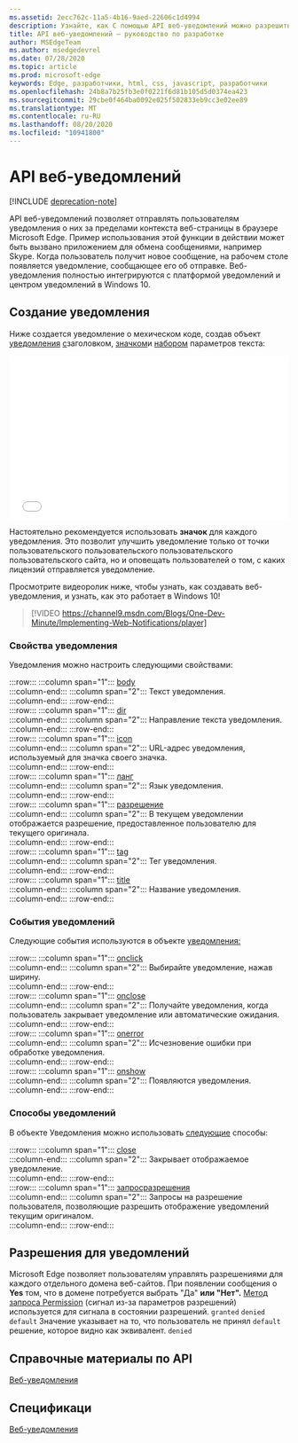 ```yaml
---
ms.assetid: 2ecc762c-11a5-4b16-9aed-22606c1d4994
description: Узнайте, как С помощью API веб-уведомлений можно разрешить отправку уведомлений пользователям за пределами контекста браузера Microsoft Edge.
title: API веб-уведомлений — руководство по разработке
author: MSEdgeTeam
ms.author: msedgedevrel
ms.date: 07/28/2020
ms.topic: article
ms.prod: microsoft-edge
keywords: Edge, разработчики, html, css, javascript, разработчики
ms.openlocfilehash: 24b8a7b25fb3e0f0221f6d81b105d5d0374ea423
ms.sourcegitcommit: 29cbe0f464ba0092e025f502833eb9cc3e02ee89
ms.translationtype: MT
ms.contentlocale: ru-RU
ms.lasthandoff: 08/20/2020
ms.locfileid: "10941800"
---
```

# API веб-уведомлений  

[!INCLUDE [deprecation-note](../../includes/legacy-edge-note.md)]  

API веб-уведомлений позволяет отправлять пользователям уведомления о них за пределами контекста веб-страницы в браузере Microsoft Edge.  Пример использования этой функции в действии может быть вызвано приложением для обмена сообщениями, например Skype.  Когда пользователь получит новое сообщение, на рабочем столе появляется уведомление, сообщающее его об отправке.  Веб-уведомления полностью интегрируются с платформой уведомлений и центром уведомлений в Windows 10.  

## Создание уведомления  

Ниже создается уведомление о мехическом коде, создав объект [уведомления](https://msdn.microsoft.com/library/mt710818) [с](https://msdn.microsoft.com/library/mt710826)заголовком, [значком](https://msdn.microsoft.com/library/mt710814)и [набором](https://msdn.microsoft.com/library/mt710811) параметров текста:  

<iframe height='295' scrolling='no' title='веб-уведомления' src='//codepen.io/MicrosoftEdgeDocumentation/embed/RGbxWW/?height=295&theme-id=23761&default-tab=result&embed-version=2&editable=true' frameborder='no' allowtransparency='true' allowfullscreen='true' style='width: 100%;'>Просматривайте <a href='https://codepen.io/MicrosoftEdgeDocumentation/pen/RGbxWW/'> веб-уведомления </a> к аркету с помощью документов на Microsoft Edge <a href='https://codepen.io/MicrosoftEdgeDocumentation'> </a> (@MicrosoftEdgeDocumentation) на <a href='https://codepen.io'> кодировке </a> кода.</iframe>  

Настоятельно рекомендуется использовать **значок** для каждого уведомления.  Это позволит улучшить уведомление только от точки пользовательского пользовательского пользовательского пользовательского сайта, но и оповещать пользователей о том, с каких лицензий отправляется уведомление.  

Просмотрите видеоролик ниже, чтобы узнать, как создавать веб-уведомления, и узнать, как это работает в Windows 10!  

> [!VIDEO https://channel9.msdn.com/Blogs/One-Dev-Minute/Implementing-Web-Notifications/player]  

### Свойства уведомления  

Уведомления можно настроить следующими свойствами:  

:::row:::
   :::column span="1":::
      [body](https://developer.mozilla.org/docs/Web/API/Notification/body)  
   :::column-end:::
   :::column span="2":::
      Текст уведомления.  
   :::column-end:::
:::row-end:::  
:::row:::
   :::column span="1":::
      [dir](https://developer.mozilla.org/docs/Web/API/Notification/dir)  
   :::column-end:::
   :::column span="2":::
      Направление текста уведомления.  
   :::column-end:::
:::row-end:::  
:::row:::
   :::column span="1":::
      [icon](https://developer.mozilla.org/docs/Web/API/Notification/icon)  
   :::column-end:::
   :::column span="2":::
      URL-адрес уведомления, используемый для значка своего значка.  
   :::column-end:::
:::row-end:::  
:::row:::
   :::column span="1":::
      [ланг](https://developer.mozilla.org/docs/Web/API/Notification/lang)  
   :::column-end:::
   :::column span="2":::
      Язык уведомления.  
   :::column-end:::
:::row-end:::  
:::row:::
   :::column span="1":::
      [разрешение](https://developer.mozilla.org/docs/Web/API/Notification/permission)  
   :::column-end:::
   :::column span="2":::
      В текущем уведомлении отображается разрешение, предоставленное пользователю для текущего оригинала.  
   :::column-end:::
:::row-end:::  
:::row:::
   :::column span="1":::
      [tag](https://developer.mozilla.org/docs/Web/API/Notification/tag)  
   :::column-end:::
   :::column span="2":::
      Тег уведомления.  
   :::column-end:::
:::row-end:::  
:::row:::
   :::column span="1":::
      [title](https://developer.mozilla.org/docs/Web/API/Notification/title)  
   :::column-end:::
   :::column span="2":::
      Название уведомления.  
   :::column-end:::
:::row-end:::  

### События уведомлений  

Следующие события используются в объекте [уведомления:](https://developer.mozilla.org/docs/Web/API/Notification)  

:::row:::
   :::column span="1":::
      [onclick](https://developer.mozilla.org/docs/Web/API/Element/click_event)  
   :::column-end:::
   :::column span="2":::
      Выбирайте уведомление, нажав ширину.  
   :::column-end:::
:::row-end:::  
:::row:::
   :::column span="1":::
      [onclose](https://developer.mozilla.org/docs/Archive/Mozilla/XUL/Events/close_event)  
   :::column-end:::
   :::column span="2":::
      Получайте уведомления, когда пользователь закрывает уведомление или автоматические ожидания.  
   :::column-end:::
:::row-end:::  
:::row:::
   :::column span="1":::
      [onerror](https://developer.mozilla.org/docs/Web/API/Element/error_event)  
   :::column-end:::
   :::column span="2":::
      Исчезновение ошибки при обработке уведомления.  
   :::column-end:::
:::row-end:::  
:::row:::
   :::column span="1":::
      [onshow](https://developer.mozilla.org/docs/Web/API/Element/show_event)  
   :::column-end:::
   :::column span="2":::
      Появляются уведомления.  
   :::column-end:::
:::row-end:::  

### Способы уведомлений  

В объекте Уведомления можно использовать [следующие](https://developer.mozilla.org/docs/Web/API/Notification) способы:  

:::row:::
   :::column span="1":::
      [close](https://developer.mozilla.org/docs/Web/API/Notification/close)  
   :::column-end:::
   :::column span="2":::
      Закрывает отображаемое уведомление.  
   :::column-end:::
:::row-end:::  
:::row:::
   :::column span="1":::
      [запросразрешения](https://developer.mozilla.org/docs/Web/API/Notification/requestPermission)  
   :::column-end:::
   :::column span="2":::
      Запросы на разрешение пользователя, позволяющие разрешить отображение уведомлений текущим оригиналом.  
   :::column-end:::
:::row-end:::  

## Разрешения для уведомлений  

Microsoft Edge позволяет пользователям управлять разрешениями для каждого отдельного домена веб-сайтов.  При появлении сообщения о **Yes** том, что в домене потребуется выбрать "Да" **или "Нет".**  [Метод запроса Permission](https://developer.mozilla.org/docs/Web/API/Notification/requestPermission) (сигнал из-за параметров разрешений) используется для сигнала в состоянии разрешений. `granted` `denied` `default`  Значение указывает на то, что пользователь не принял `default` решение, которое видно как эквивалент. `denied`  

## Справочные материалы по API  

[Веб-уведомления](https://developer.mozilla.org/docs/Web/API/Notifications_API)  

## Спецификаци  

[Веб-уведомления](https://notifications.spec.whatwg.org)  
